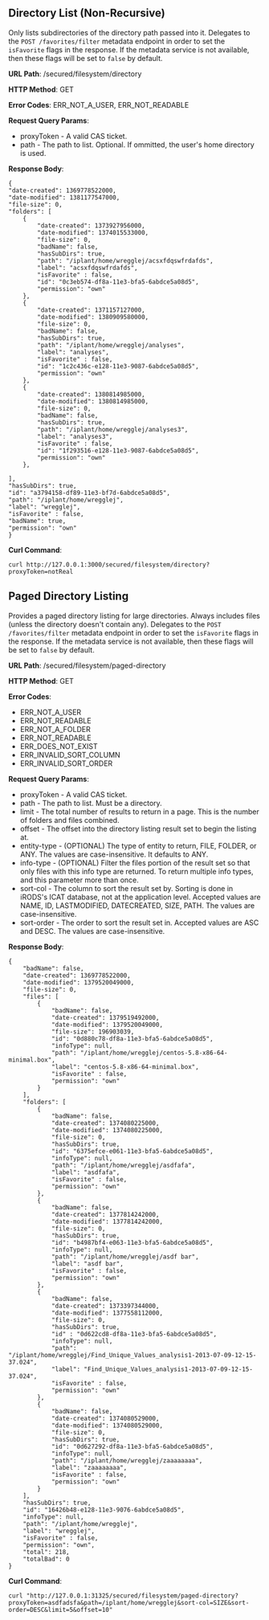 Directory List (Non-Recursive)
------------------------------

Only lists subdirectories of the directory path passed into it.
Delegates to the `POST /favorites/filter` metadata endpoint in order to set the `isFavorite` flags
in the response. If the metadata service is not available, then these flags will be set to `false`
by default.

__URL Path__: /secured/filesystem/directory

__HTTP Method__: GET

__Error Codes__: ERR_NOT_A_USER, ERR_NOT_READABLE

__Request Query Params__:

* proxyToken - A valid CAS ticket.
* path - The path to list. Optional. If ommitted, the user's home directory is used.

__Response Body__:

    {
    "date-created": 1369778522000,
    "date-modified": 1381177547000,
    "file-size": 0,
    "folders": [
        {
            "date-created": 1373927956000,
            "date-modified": 1374015533000,
            "file-size": 0,
            "badName": false,
            "hasSubDirs": true,
            "path": "/iplant/home/wregglej/acsxfdqswfrdafds",
            "label": "acsxfdqswfrdafds",
            "isFavorite" : false,
            "id": "0c3eb574-df8a-11e3-bfa5-6abdce5a08d5",
            "permission": "own"
        },
        {
            "date-created": 1371157127000,
            "date-modified": 1380909580000,
            "file-size": 0,
            "badName": false,
            "hasSubDirs": true,
            "path": "/iplant/home/wregglej/analyses",
            "label": "analyses",
            "isFavorite" : false,
            "id": "1c2c436c-e128-11e3-9087-6abdce5a08d5",
            "permission": "own"
        },
        {
            "date-created": 1380814985000,
            "date-modified": 1380814985000,
            "file-size": 0,
            "badName": false,
            "hasSubDirs": true,
            "path": "/iplant/home/wregglej/analyses3",
            "label": "analyses3",
            "isFavorite" : false,
            "id": "1f293516-e128-11e3-9087-6abdce5a08d5",
            "permission": "own"
        },

    ],
    "hasSubDirs": true,
    "id": "a3794158-df89-11e3-bf7d-6abdce5a08d5",
    "path": "/iplant/home/wregglej",
    "label": "wregglej",
    "isFavorite" : false,
    "badName": true,
    "permission": "own"
    }

__Curl Command__:

    curl http://127.0.0.1:3000/secured/filesystem/directory?proxyToken=notReal


Paged Directory Listing
-----------------------

Provides a paged directory listing for large directories. Always includes files (unless the directory doesn't contain any).
Delegates to the `POST /favorites/filter` metadata endpoint in order to set the `isFavorite` flags
in the response. If the metadata service is not available, then these flags will be set to `false`
by default.

__URL Path__: /secured/filesystem/paged-directory

__HTTP Method__: GET

__Error Codes__:

* ERR_NOT_A_USER
* ERR_NOT_READABLE
* ERR_NOT_A_FOLDER
* ERR_NOT_READABLE
* ERR_DOES_NOT_EXIST
* ERR_INVALID_SORT_COLUMN
* ERR_INVALID_SORT_ORDER

__Request Query Params__:

* proxyToken - A valid CAS ticket.
* path - The path to list. Must be a directory.
* limit - The total number of results to return in a page. This is the number of folders and files combined.
* offset - The offset into the directory listing result set to begin the listing at.
* entity-type - (OPTIONAL) The type of entity to return, FILE, FOLDER, or ANY. The values are case-insensitive. It defaults to ANY.
* info-type - (OPTIONAL) Filter the files portion of the result set so that only files with this info type are returned. To return multiple info types, and this parameter more than once.
* sort-col - The column to sort the result set by. Sorting is done in iRODS's ICAT database, not at the application level. Accepted values are NAME, ID, LASTMODIFIED, DATECREATED, SIZE, PATH. The values are case-insensitive.
* sort-order - The order to sort the result set in. Accepted values are ASC and DESC. The values are case-insensitive.


__Response Body__:

    {
        "badName": false,
        "date-created": 1369778522000,
        "date-modified": 1379520049000,
        "file-size": 0,
        "files": [
            {
                "badName": false,
                "date-created": 1379519492000,
                "date-modified": 1379520049000,
                "file-size": 196903039,
                "id": "0d880c78-df8a-11e3-bfa5-6abdce5a08d5",
                "infoType": null,
                "path": "/iplant/home/wregglej/centos-5.8-x86-64-minimal.box",
                "label": "centos-5.8-x86-64-minimal.box",
                "isFavorite" : false,
                "permission": "own"
            }
        ],
        "folders": [
            {
                "badName": false,
                "date-created": 1374080225000,
                "date-modified": 1374080225000,
                "file-size": 0,
                "hasSubDirs": true,
                "id": "6375efce-e061-11e3-bfa5-6abdce5a08d5",
                "infoType": null,
                "path": "/iplant/home/wregglej/asdfafa",
                "label": "asdfafa",
                "isFavorite" : false,
                "permission": "own"
            },
            {
                "badName": false,
                "date-created": 1377814242000,
                "date-modified": 1377814242000,
                "file-size": 0,
                "hasSubDirs": true,
                "id": "b4987bf4-e063-11e3-bfa5-6abdce5a08d5",
                "infoType": null,                
                "path": "/iplant/home/wregglej/asdf bar",
                "label": "asdf bar",
                "isFavorite" : false,
                "permission": "own"
            },
            {
                "badName": false,
                "date-created": 1373397344000,
                "date-modified": 1377558112000,
                "file-size": 0,
                "hasSubDirs": true,
                "id" : "0d622cd8-df8a-11e3-bfa5-6abdce5a08d5",
                "infoType": null,                
                "path": "/iplant/home/wregglej/Find_Unique_Values_analysis1-2013-07-09-12-15-37.024",
                "label": "Find_Unique_Values_analysis1-2013-07-09-12-15-37.024",
                "isFavorite" : false,
                "permission": "own"
            },
            {
                "badName": false,
                "date-created": 1374080529000,
                "date-modified": 1374080529000,
                "file-size": 0,
                "hasSubDirs": true,
                "id": "0d627292-df8a-11e3-bfa5-6abdce5a08d5",
                "infoType": null,                
                "path": "/iplant/home/wregglej/zaaaaaaaa",
                "label": "zaaaaaaaa",
                "isFavorite" : false,
                "permission": "own"
            }
        ],
        "hasSubDirs": true,
        "id": "16426b48-e128-11e3-9076-6abdce5a08d5",
        "infoType": null,                
        "path": "/iplant/home/wregglej",
        "label": "wregglej",
        "isFavorite" : false,
        "permission": "own",
        "total": 218,
        "totalBad": 0
    }

__Curl Command__:

    curl "http://127.0.0.1:31325/secured/filesystem/paged-directory?proxyToken=asdfadsfa&path=/iplant/home/wregglej&sort-col=SIZE&sort-order=DESC&limit=5&offset=10"

